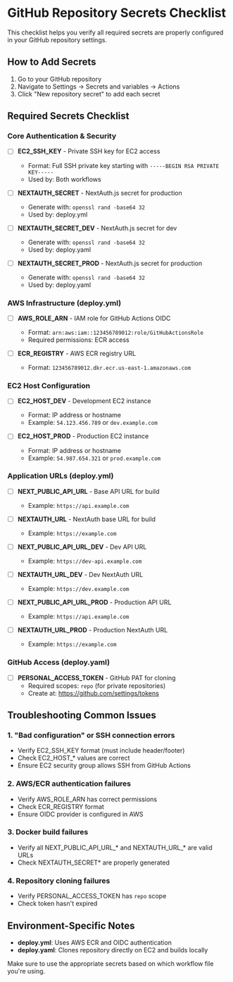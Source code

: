 # GitHub Repository Secrets Checklist

This checklist helps you verify all required secrets are properly configured in your GitHub repository settings.

## How to Add Secrets
1. Go to your GitHub repository
2. Navigate to Settings → Secrets and variables → Actions
3. Click "New repository secret" to add each secret

## Required Secrets Checklist

### Core Authentication & Security
- [ ] **EC2_SSH_KEY** - Private SSH key for EC2 access
  - Format: Full SSH private key starting with `-----BEGIN RSA PRIVATE KEY-----`
  - Used by: Both workflows

- [ ] **NEXTAUTH_SECRET** - NextAuth.js secret for production
  - Generate with: `openssl rand -base64 32`
  - Used by: deploy.yml

- [ ] **NEXTAUTH_SECRET_DEV** - NextAuth.js secret for dev
  - Generate with: `openssl rand -base64 32`
  - Used by: deploy.yaml

- [ ] **NEXTAUTH_SECRET_PROD** - NextAuth.js secret for production
  - Generate with: `openssl rand -base64 32`
  - Used by: deploy.yaml

### AWS Infrastructure (deploy.yml)
- [ ] **AWS_ROLE_ARN** - IAM role for GitHub Actions OIDC
  - Format: `arn:aws:iam::123456789012:role/GitHubActionsRole`
  - Required permissions: ECR access

- [ ] **ECR_REGISTRY** - AWS ECR registry URL
  - Format: `123456789012.dkr.ecr.us-east-1.amazonaws.com`

### EC2 Host Configuration
- [ ] **EC2_HOST_DEV** - Development EC2 instance
  - Format: IP address or hostname
  - Example: `54.123.456.789` or `dev.example.com`

- [ ] **EC2_HOST_PROD** - Production EC2 instance
  - Format: IP address or hostname
  - Example: `54.987.654.321` or `prod.example.com`

### Application URLs (deploy.yml)
- [ ] **NEXT_PUBLIC_API_URL** - Base API URL for build
  - Example: `https://api.example.com`

- [ ] **NEXTAUTH_URL** - NextAuth base URL for build
  - Example: `https://example.com`

- [ ] **NEXT_PUBLIC_API_URL_DEV** - Dev API URL
  - Example: `https://dev-api.example.com`

- [ ] **NEXTAUTH_URL_DEV** - Dev NextAuth URL
  - Example: `https://dev.example.com`

- [ ] **NEXT_PUBLIC_API_URL_PROD** - Production API URL
  - Example: `https://api.example.com`

- [ ] **NEXTAUTH_URL_PROD** - Production NextAuth URL
  - Example: `https://example.com`

### GitHub Access (deploy.yaml)
- [ ] **PERSONAL_ACCESS_TOKEN** - GitHub PAT for cloning
  - Required scopes: `repo` (for private repositories)
  - Create at: https://github.com/settings/tokens

## Troubleshooting Common Issues

### 1. "Bad configuration" or SSH connection errors
- Verify EC2_SSH_KEY format (must include header/footer)
- Check EC2_HOST_* values are correct
- Ensure EC2 security group allows SSH from GitHub Actions

### 2. AWS/ECR authentication failures
- Verify AWS_ROLE_ARN has correct permissions
- Check ECR_REGISTRY format
- Ensure OIDC provider is configured in AWS

### 3. Docker build failures
- Verify all NEXT_PUBLIC_API_URL_* and NEXTAUTH_URL_* are valid URLs
- Check NEXTAUTH_SECRET* are properly generated

### 4. Repository cloning failures
- Verify PERSONAL_ACCESS_TOKEN has `repo` scope
- Check token hasn't expired

## Environment-Specific Notes

- **deploy.yml**: Uses AWS ECR and OIDC authentication
- **deploy.yaml**: Clones repository directly on EC2 and builds locally

Make sure to use the appropriate secrets based on which workflow file you're using.